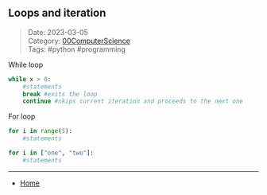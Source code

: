 ## Loops and iteration
 
>Date: 2023-03-05  
>Category: [00ComputerScience](links/00ComputerScience.md)  
>Tags: #python #programming  

While loop  
```python
while x > 0:
	#statements
	break #exits the loop
	continue #skips current iteration and proceeds to the next one
```

For loop
```python
for i in range(5):
	#statements

for i in ["one", "two"]:
	#statements
```



---
- [Home](https://heartthymes.github.io)